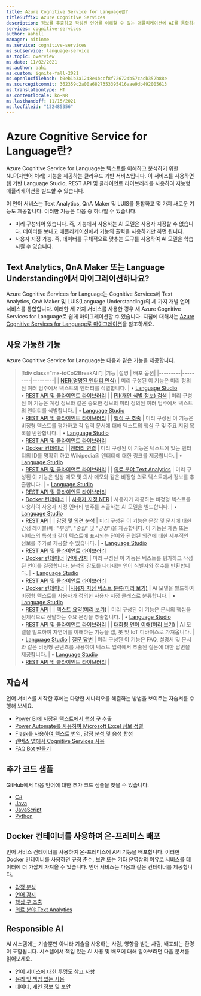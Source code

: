 ```yaml
---
title: Azure Cognitive Service for Language란?
titleSuffix: Azure Cognitive Services
description: 정보를 추출하고 작성된 언어를 이해할 수 있는 애플리케이션에 AI를 통합하는 방법을 알아봅니다.
services: cognitive-services
author: aahill
manager: nitinme
ms.service: cognitive-services
ms.subservice: language-service
ms.topic: overview
ms.date: 11/02/2021
ms.author: aahi
ms.custom: ignite-fall-2021
ms.openlocfilehash: b0eb1b3a1248e4bccf8f726724b57cacb352b88e
ms.sourcegitcommit: 362359c2a00a6827353395416aae9db492005613
ms.translationtype: HT
ms.contentlocale: ko-KR
ms.lasthandoff: 11/15/2021
ms.locfileid: "132485356"
---
```

# <a name="what-is-azure-cognitive-service-for-language"></a>Azure Cognitive Service for Language란?

Azure Cognitive Service for Language는 텍스트를 이해하고 분석하기 위한 NLP(자연어 처리) 기능을 제공하는 클라우드 기반 서비스입니다. 이 서비스를 사용하면 웹 기반 Language Studio, REST API 및 클라이언트 라이브러리를 사용하여 지능형 애플리케이션을 빌드할 수 있습니다.  

이 언어 서비스는 Text Analytics, QnA Maker 및 LUIS를 통합하고 몇 가지 새로운 기능도 제공합니다. 이러한 기능은 다음 중 하나일 수 있습니다.
* 미리 구성되어 있습니다. 즉, 기능에서 사용하는 AI 모델은 사용자 지정할 수 없습니다. 데이터를 보내고 애플리케이션에서 기능의 출력을 사용하기만 하면 됩니다.
* 사용자 지정 가능. 즉, 데이터를 구체적으로 맞추는 도구를 사용하여 AI 모델을 학습시킬 수 있습니다.

## <a name="migrate-from-text-analytics-qna-maker-or-language-understanding"></a>Text Analytics, QnA Maker 또는 Language Understanding에서 마이그레이션하나요?

Azure Cognitive Services for Language는 Cognitive Services에 Text Analytics, QnA Maker 및 LUIS(Language Understanding)의 세 가지 개별 언어 서비스를 통합합니다. 이러한 세 가지 서비스를 사용한 경우 새 Azure Cognitive Services for Language로 쉽게 마이그레이션할 수 있습니다. 지침에 대해서는 [Azure Cognitive Services for Language로 마이그레이션](concepts/migrate.md)을 참조하세요.  

## <a name="available-features"></a>사용 가능한 기능

Azure Cognitive Service for Language는 다음과 같은 기능을 제공합니다.

> [!div class="mx-tdCol2BreakAll"]
> |기능  |설명  | 배포 옵션| 
> |---------|---------|---------|
> | [NER(명명된 엔터티 인식)](named-entity-recognition/overview.md)     | 미리 구성된 이 기능은 미리 정의된 여러 범주에서 텍스트의 엔터티를 식별합니다.        | • [Language Studio](language-studio.md) <br> • [REST API 및 클라이언트 라이브러리](named-entity-recognition/quickstart.md) |
> | [PII(개인 식별 정보) 검색](personally-identifiable-information/overview.md)     | 미리 구성된 이 기능은 계정 정보와 같은 중요한 정보의 미리 정의된 여러 범주에서 텍스트의 엔터티를 식별합니다.        | • [Language Studio](language-studio.md) <br> • [REST API 및 클라이언트 라이브러리](named-entity-recognition/quickstart.md) |
> | [핵심 구 추출](key-phrase-extraction/overview.md)     | 미리 구성된 이 기능은 비정형 텍스트를 평가하고 각 입력 문서에 대해 텍스트의 핵심 구 및 주요 지점 목록을 반환합니다. | • [Language Studio](language-studio.md) <br> • [REST API 및 클라이언트 라이브러리](key-phrase-extraction/quickstart.md) <br> • [Docker 컨테이너](key-phrase-extraction/how-to/use-containers.md)  |
> |[엔터티 연결](entity-linking/overview.md)    | 미리 구성된 이 기능은 텍스트에 있는 엔터티의 ID를 명확히 하고 Wikipedia의 엔터티에 대한 링크를 제공합니다.        | • [Language Studio](language-studio.md) <br> • [REST API 및 클라이언트 라이브러리](entity-linking/quickstart.md) |
> | [의료 분야 Text Analytics](text-analytics-for-health/overview.md)    | 미리 구성된 이 기능은 임상 메모 및 의사 메모와 같은 비정형 의료 텍스트에서 정보를 추출합니다.  | • [Language Studio](language-studio.md) <br> • [REST API 및 클라이언트 라이브러리](text-analytics-for-health/quickstart.md) <br> • [Docker 컨테이너](text-analytics-for-health/how-to/use-containers.md) |
> | [사용자 지정 NER](custom-named-entity-recognition/overview.md)    | 사용자가 제공하는 비정형 텍스트를 사용하여 사용자 지정 엔터티 범주를 추출하는 AI 모델을 빌드합니다. |  • [Language Studio](custom-named-entity-recognition/quickstart.md?pivots=language-studio) <br> • [REST API](custom-named-entity-recognition/quickstart.md?pivots=rest-api) |
> | [감정 및 의견 분석](sentiment-opinion-mining/overview.md)     | 미리 구성된 이 기능은 문장 및 문서에 대한 감정 레이블(예: "*부정*", "*중립*" 및 "*긍정*")을 제공합니다. 이 기능은 제품 또는 서비스의 특성과 같이 텍스트에 표시되는 단어와 관련된 의견에 대한 세부적인 정보를 추가로 제공할 수 있습니다. |  • [Language Studio](language-studio.md) <br> • [REST API 및 클라이언트 라이브러리](sentiment-opinion-mining/quickstart.md) <br> • [Docker 컨테이너](sentiment-opinion-mining/how-to/use-containers.md)
> |[언어 감지](language-detection/overview.md)    | 미리 구성된 이 기능은 텍스트를 평가하고 작성된 언어를 결정합니다. 분석의 강도를 나타내는 언어 식별자와 점수를 반환합니다.        | • [Language Studio](language-studio.md) <br> • [REST API 및 클라이언트 라이브러리](language-detection/quickstart.md) <br> • [Docker 컨테이너](language-detection/how-to/use-containers.md) |
> |[사용자 지정 텍스트 분류(미리 보기)](custom-classification/overview.md)    | AI 모델을 빌드하여 비정형 텍스트를 사용자가 정의한 사용자 지정 클래스로 분류합니다.         | • [Language Studio](custom-classification/quickstart.md?pivots=language-studio)<br> • [REST API](language-detection/quickstart.md?pivots=rest-api) |
> | [텍스트 요약(미리 보기)](text-summarization/overview.md)     | 미리 구성된 이 기능은 문서의 핵심을 전체적으로 전달하는 주요 문장을 추출합니다. | • [Language Studio](language-studio.md) <br> • [REST API 및 클라이언트 라이브러리](text-summarization/quickstart.md) |
> | [대화형 언어 이해(미리 보기)](conversational-language-understanding/overview.md)   | AI 모델을 빌드하여 자연어를 이해하는 기능을 앱, 봇 및 IoT 디바이스로 가져옵니다. | • [Language Studio](conversational-language-understanding/quickstart.md)
> | [질문 답변](question-answering/overview.md)     | 미리 구성된 이 기능은 FAQ, 설명서 및 문서와 같은 비정형 콘텐츠를 사용하여 텍스트 입력에서 추출된 질문에 대한 답변을 제공합니다. | • [Language Studio](language-studio.md) <br> • [REST API 및 클라이언트 라이브러리](question-answering/quickstart/sdk.md) |

## <a name="tutorials"></a>자습서

언어 서비스를 시작한 후에는 다양한 시나리오를 해결하는 방법을 보여주는 자습서를 수행해 보세요.

* [Power BI에 저장된 텍스트에서 핵심 구 추출](key-phrase-extraction/tutorials/integrate-power-bi.md)
* [Power Automate를 사용하여 Microsoft Excel 정보 정렬](named-entity-recognition/tutorials/extract-excel-information.md) 
* [Flask를 사용하여 텍스트 번역, 감정 분석 및 음성 합성](/azure/cognitive-services/translator/tutorial-build-flask-app-translation-synthesis?context=/azure/cognitive-services/language-service/context/context)
* [캔버스 앱에서 Cognitive Services 사용](/powerapps/maker/canvas-apps/cognitive-services-api?context=/azure/cognitive-services/language-service/context/context)
* [FAQ Bot 만들기](question-answering/tutorials/bot-service.md)

## <a name="additional-code-samples"></a>추가 코드 샘플

GitHub에서 다음 언어에 대한 추가 코드 샘플을 찾을 수 있습니다.

* [C#](https://github.com/Azure/azure-sdk-for-net/tree/main/sdk/textanalytics/Azure.AI.TextAnalytics/samples)
* [Java](https://github.com/Azure/azure-sdk-for-java/tree/main/sdk/textanalytics/azure-ai-textanalytics/src/samples)
* [JavaScript](https://github.com/Azure/azure-sdk-for-js/tree/main/sdk/textanalytics/ai-text-analytics/samples)
* [Python](https://github.com/Azure/azure-sdk-for-python/tree/main/sdk/textanalytics/azure-ai-textanalytics/samples)

## <a name="deploy-on-premises-using-docker-containers"></a>Docker 컨테이너를 사용하여 온-프레미스 배포 
언어 서비스 컨테이너를 사용하여 온-프레미스에 API 기능을 배포합니다. 이러한 Docker 컨테이너를 사용하면 규정 준수, 보안 또는 기타 운영상의 이유로 서비스를 데이터에 더 가깝게 가져올 수 있습니다. 언어 서비스는 다음과 같은 컨테이너를 제공합니다.

* [감정 분석](sentiment-opinion-mining/how-to/use-containers.md)
* [언어 감지](language-detection/how-to/use-containers.md)
* [핵심 구 추출](key-phrase-extraction/how-to/use-containers.md) 
* [의료 분야 Text Analytics](text-analytics-for-health/how-to/use-containers.md)


## <a name="responsible-ai"></a>Responsible AI 

AI 시스템에는 기술뿐만 아니라 기술을 사용하는 사람, 영향을 받는 사람, 배포되는 환경이 포함됩니다. 시스템에서 책임 있는 AI 사용 및 배포에 대해 알아보려면 다음 문서를 읽어보세요.

* [언어 서비스에 대한 투명도 참고 사항](/legal/cognitive-services/text-analytics/transparency-note)
* [윤리 및 책임 있는 사용](/legal/cognitive-services/text-analytics/guidance-integration-responsible-use)
* [데이터, 개인 정보 및 보안](/legal/cognitive-services/text-analytics/data-privacy)
